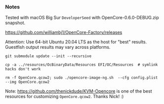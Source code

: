 ### Notes

Tested with macOS Big Sur `DeveloperSeed` with OpenCore-0.6.0-DEBUG.zip snapshot.

https://github.com/williambj1/OpenCore-Factory/releases

Attention: Use 64-bit Ubuntu 20.04 LTS as the host for "best" results.
Guestfish output results may vary across platforms.

```
git submodule update --init --recursive

cp -a ../resources/OcBinaryData/Resources EFI/OC/Resources  # symlink hacks don't work

rm -f OpenCore.qcow2; sudo ./opencore-image-ng.sh  --cfg config.plist --img OpenCore.qcow2
```

Note: https://github.com/thenickdude/KVM-Opencore is one of the best resources
for customizing `OpenCore.qcow2`. Thanks Nick! :)
